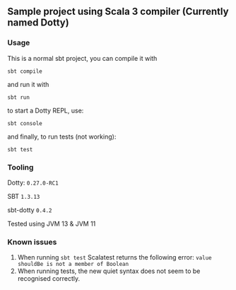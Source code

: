 ## Sample project using Scala 3 compiler (Currently named Dotty)

### Usage

This is a normal sbt project, you can compile it with
```
sbt compile
```
and run it with
```
sbt run
```
to start a Dotty REPL, use:
```
sbt console
``` 
and finally, to run tests (not working):
```
sbt test
```
### Tooling
Dotty: `0.27.0-RC1`

SBT `1.3.13`

sbt-dotty `0.4.2`

Tested using JVM 13 & JVM 11

### Known issues
1. When running `sbt test` Scalatest returns the following error:
```value shouldBe is not a member of Boolean```
1. When running tests, the new quiet syntax does not seem to be recognised correctly.